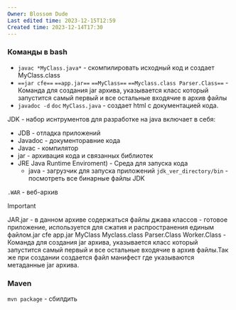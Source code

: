 ```yaml
---
Owner: Blossom Dude
Last edited time: 2023-12-15T12:59
Created time: 2023-12-14T17:30
---
```

### Команды в bash

- `javac *MyClass.java*` - скомпилировать исходный код и создает MyClass.class
- `==jar cfe==` `==app.jar==` `==MyClass==` `==Myclass.class Parser.Class==` - Команда для создания jar архива, указывается класс который запустится самый первый и все остальные входячие в архив файлы
- `javadoc -d` `doc` `MyClass.java` - создает html с документацией кода.

  

JDK - набор иснтрументов для разработке на java включает в себя:

- JDB - отладка приложений
- Javadoc - документоравние кода
- Javac - компилятор
- jar - архивация кода и связанных библиотек
- JRE Java Runtime Enviroment) - Среда для запуска кода
    - java - загрузчик для запуска приложений
`jdk_ver_directory/bin` - посмотреть все бинарные файлы JDK


`.WAR` - веб-архив

  

> [!important]  
> JAR.jar - в данном архиве содержаться файлы джава классов - готовое приложение, используется для сжатия и распространения единым файлом.jar cfe app.jar MyClass Myclass.class Parser.Class Worker.Class - Команда для создания jar архива, указывается класс который запустится самый первый и все остальные входячие в архив файлы.Так же при создании создается файл манифест где указываются метаданные jar архива.  

  

### Maven

`mvn package` - сбилдить